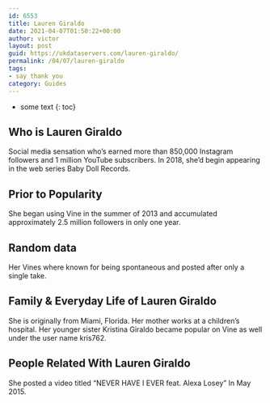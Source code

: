```yaml
---
id: 6553
title: Lauren Giraldo
date: 2021-04-07T01:50:22+00:00
author: victor
layout: post
guid: https://ukdataservers.com/lauren-giraldo/
permalink: /04/07/lauren-giraldo
tags:
- say thank you
category: Guides
---
```


* some text
{: toc}


## Who is Lauren Giraldo



Social media sensation who&#8217;s earned more than 850,000 Instagram followers and 1 million YouTube subscribers. In 2018, she&#8217;d begin appearing in the web series Baby Doll Records.

                
                
                
## Prior to Popularity



She began using Vine in the summer of 2013 and accumulated approximately 2.5 million followers in only one year.

                
                
                
## Random data



Her Vines where known for being spontaneous and posted after only a single take.

                
                
                
## Family & Everyday Life of Lauren Giraldo



She is originally from Miami, Florida. Her mother works at a children&#8217;s hospital. Her younger sister Kristina Giraldo became popular on Vine as well under the user name kris762.

                
                
                
## People Related With Lauren Giraldo



She posted a video titled &#8220;NEVER HAVE I EVER feat. Alexa Losey&#8221; In May 2015.

                
              
            
          
          
          